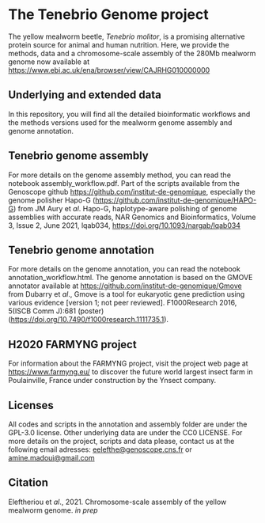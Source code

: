 # The Tenebrio Genome project
The yellow mealworm beetle, <i>Tenebrio molitor</i>, is a promising alternative protein source for animal and human nutrition. Here, we provide the methods, data and a chromosome-scale assembly of the 280Mb mealworm genome now available at https://www.ebi.ac.uk/ena/browser/view/CAJRHG010000000

## Underlying and extended data
In this repository, you will find all the detailed bioinformatic workflows and the methods versions used for the mealworm genome assembly and genome annotation.

## Tenebrio genome assembly
For more details on the genome assembly method, you can read the notebook assembly_workflow.pdf. Part of the scripts available from the Genoscope github https://github.com/institut-de-genomique, especially the genome polisher Hapo-G (https://github.com/institut-de-genomique/HAPO-G) from JM Aury et <i>al</i>. Hapo-G, haplotype-aware polishing of genome assemblies with accurate reads, NAR Genomics and Bioinformatics, Volume 3, Issue 2, June 2021, lqab034, https://doi.org/10.1093/nargab/lqab034

## Tenebrio genome annotation
For more details on the genome annotation, you can read the notebook annotation_workflow.html. The genome annotation is based on the GMOVE annotator available at https://github.com/institut-de-genomique/Gmove from Dubarry et <i>al</i>., Gmove is a tool for eukaryotic gene prediction using various evidence [version 1; not peer reviewed]. F1000Research 2016, 5(ISCB Comm J):681 (poster) (https://doi.org/10.7490/f1000research.1111735.1).

## H2020 FARMYNG project
For information about the FARMYNG project, visit the project web page at https://www.farmyng.eu/ to discover the future world largest insect farm in Poulainville, France under construction by the Ynsect company.

## Licenses
All codes and scripts in the annotation and assembly folder are under the GPL-3.0 license. Other underlying data are under the CC0 LICENSE. For more details on the project, scripts and data please, contact us at the following email adresses: eelefthe@genoscope.cns.fr or amine.madoui@gmail.com

## Citation
Eleftheriou et <i>al</i>., 2021. Chromosome-scale assembly of the yellow mealworm genome. <i> in prep</i>


